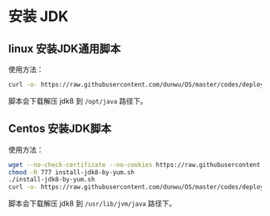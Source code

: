 # 安装 JDK

## linux 安装JDK通用脚本

使用方法：

```sh
curl -o- https://raw.githubusercontent.com/dunwu/OS/master/codes/deploy/tool/jdk/install-jdk8.sh | bash
```

脚本会下载解压 jdk8 到 `/opt/java` 路径下。

## Centos 安装JDK脚本

使用方法：

```sh
wget --no-check-certificate --no-cookies https://raw.githubusercontent.com/dunwu/OS/master/codes/deploy/tool/jdk/install-jdk8-by-yum.sh
chmod -R 777 install-jdk8-by-yum.sh
./install-jdk8-by-yum.sh
curl -o- https://raw.githubusercontent.com/dunwu/OS/master/codes/deploy/tool/jdk/install-jdk8-by-yum.sh | bash
```
脚本会下载解压 jdk8 到 `/usr/lib/jvm/java` 路径下。

